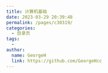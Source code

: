 ```yaml
---
title: 计算机基础
date: 2023-03-29 20:39:48
permalink: /pages/c30319/
categories:
  - 目录页
tags:
  - 
author: 
  name: GeorgeH
  link: https://github.com/GeorgeHcc
---
```

